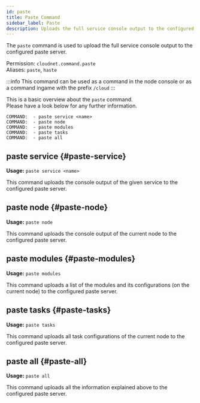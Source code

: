 ```yaml
---
id: paste
title: Paste Command
sidebar_label: Paste
description: Uploads the full service console output to the configured paste server.
---
```


The `paste` command is used to upload the full service console output to the configured paste server.

Permission: `cloudnet.command.paste`  
Aliases: `paste`, `haste`

:::info
This command can be used as a command in the node console or as a command ingame with the prefix `/cloud`
:::

This is a basic overview about the `paste` command.  
Please have a look below for any further information.

```
COMMAND:  - paste service <name>
COMMAND:  - paste node
COMMAND:  - paste modules
COMMAND:  - paste tasks
COMMAND:  - paste all
```

## paste service {#paste-service}

**Usage:** `paste service <name>`

This command uploads the console output of the given service to the configured paste server.

## paste node {#paste-node}

**Usage:** `paste node`

This command uploads the console output of the current node to the configured paste server.

## paste modules {#paste-modules}

**Usage:** `paste modules`

This command uploads a list of the modules and its configurations (on the current node) to the configured paste server.

## paste tasks {#paste-tasks}

**Usage:** `paste tasks`

This command uploads all task configurations of the current node to the configured paste server.

## paste all {#paste-all}

**Usage:** `paste all`

This command uploads all the information explained above to the configured paste server.
